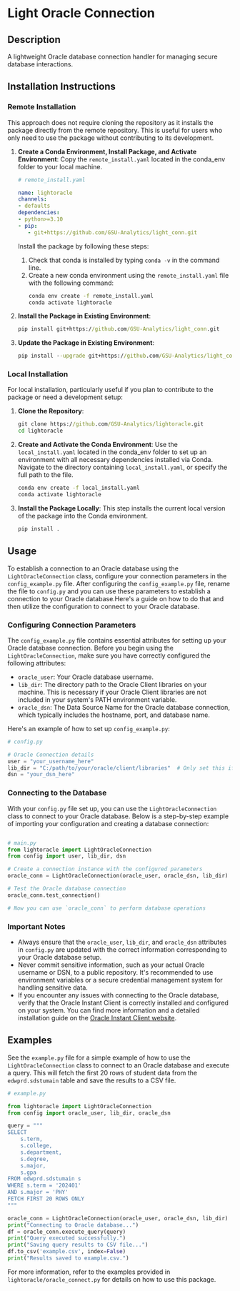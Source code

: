 # Light Oracle Connection

## Description
A lightweight Oracle database connection handler for managing secure database interactions.

## Installation Instructions

### Remote Installation

This approach does not require cloning the repository as it installs the package directly from the remote repository. This is useful 
for users who only need to use the package without contributing to its development.

1. **Create a Conda Environment, Install Package, and Activate Environment**:
   Copy the `remote_install.yaml` located in the conda_env folder to your local machine. 

   ```yaml
   # remote_install.yaml

   name: lightoracle
   channels:
   - defaults
   dependencies:
   - python>=3.10
   - pip:
      - git+https://github.com/GSU-Analytics/light_conn.git
   ```

   Install the package by following these steps: 
   1. Check that conda is installed by typing `conda -v` in the command line.
   2. Create a new conda environment using the `remote_install.yaml` file with the following command:
      ```cmd
      conda env create -f remote_install.yaml
      conda activate lightoracle
      ```

2. **Install the Package in Existing Environment**:
   ```cmd
   pip install git+https://github.com/GSU-Analytics/light_conn.git
   ```
3. **Update the Package in Existing Environment**:
   ```cmd
   pip install --upgrade git+https://github.com/GSU-Analytics/light_conn.git
   ```

### Local Installation

For local installation, particularly useful if you plan to contribute to the package or need a development setup:

1. **Clone the Repository**:
   ```cmd
   git clone https://github.com/GSU-Analytics/lightoracle.git
   cd lightoracle
   ```

2. **Create and Activate the Conda Environment**:
   Use the `local_install.yaml` located in the conda_env folder to set up an environment with all necessary dependencies 
   installed via Conda. Navigate to the directory containing `local_install.yaml`, or specify the full path to the file.

   ```cmd
   conda env create -f local_install.yaml
   conda activate lightoracle
   ```

3. **Install the Package Locally**:
   This step installs the current local version of the package into the Conda environment.
   ```cmd
   pip install .
   ```

## Usage

To establish a connection to an Oracle database using the `LightOracleConnection` class, configure your connection parameters in the `config_example.py` file. After configuring the `config_example.py` file, rename the file to `config.py` and you can use these parameters to establish a connection to your Oracle database.Here's a guide on how to do that and then utilize the configuration to connect to your Oracle database.

### Configuring Connection Parameters

The `config_example.py` file contains essential attributes for setting up your Oracle database connection. Before you begin using the `LightOracleConnection`, make sure you have correctly configured the following attributes:

- `oracle_user`: Your Oracle database username.
- `lib_dir`: The directory path to the Oracle Client libraries on your machine. This is necessary if your Oracle Client libraries are not included in your system's PATH environment variable.
- `oracle_dsn`: The Data Source Name for the Oracle database connection, which typically includes the hostname, port, and database name.

Here's an example of how to set up `config_example.py`:

```python
# config.py

# Oracle Connection details
user = "your_username_here"
lib_dir = "C:/path/to/your/oracle/client/libraries"  # Only set this if necessary
dsn = "your_dsn_here"
```

### Connecting to the Database

With your `config.py` file set up, you can use the `LightOracleConnection` class to connect to your Oracle database. Below is a step-by-step example of importing your configuration and creating a database connection:

```python

# main.py
from lightoracle import LightOracleConnection
from config import user, lib_dir, dsn

# Create a connection instance with the configured parameters
oracle_conn = LightOracleConnection(oracle_user, oracle_dsn, lib_dir)

# Test the Oracle database connection
oracle_conn.test_connection()

# Now you can use `oracle_conn` to perform database operations
```

### Important Notes

- Always ensure that the `oracle_user`, `lib_dir`, and `oracle_dsn` attributes in `config.py` are updated with the correct information corresponding to your Oracle database setup.
- Never commit sensitive information, such as your actual Oracle username or DSN, to a public repository. It's recommended to use environment variables or a secure credential management system for handling sensitive data.
- If you encounter any issues with connecting to the Oracle database, verify that the Oracle Instant Client is correctly installed and configured on your system. You can find more information and a detailed installation guide on the [Oracle Instant Client website](https://www.oracle.com/database/technologies/instant-client.html).

## Examples

See the `example.py` file for a simple example of how to use the `LightOracleConnection` class to connect to an Oracle database and execute a query. This will fetch the first 20 rows of student data from the `edwprd.sdstumain` table and save the results to a CSV file.

```python
# example.py

from lightoracle import LightOracleConnection
from config import oracle_user, lib_dir, oracle_dsn

query = """
SELECT
    s.term,
    s.college, 
    s.department,
    s.degree,
    s.major,
    s.gpa
FROM edwprd.sdstumain s
WHERE s.term = '202401'
AND s.major = 'PHY'
FETCH FIRST 20 ROWS ONLY
"""

oracle_conn = LightOracleConnection(oracle_user, oracle_dsn, lib_dir)
print("Connecting to Oracle database...")
df = oracle_conn.execute_query(query)
print("Query executed successfully.")
print("Saving query results to CSV file...")
df.to_csv('example.csv', index=False)
print("Results saved to example.csv.")
```

For more information, refer to the examples provided in `lightoracle/oracle_connect.py` for details on how to use this package.
